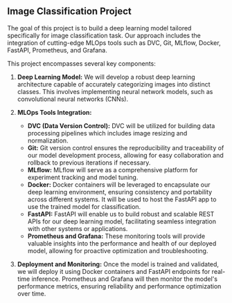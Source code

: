 ## Image Classification Project
The goal of this project is to build a deep learning model tailored specifically for image classification task. Our approach includes the integration of cutting-edge MLOps tools such as DVC, Git, MLflow, Docker, FastAPI, Prometheus, and Grafana.

This project encompasses several key components:

1. **Deep Learning Model:** We will develop a robust deep learning architecture capable of accurately categorizing images into distinct classes. This involves implementing neural network models, such as convolutional neural networks (CNNs).

2. **MLOps Tools Integration:**
   - **DVC (Data Version Control):** DVC will be utilized for building data processing pipelines which includes image resizing and normalization.
   - **Git:** Git version control ensures the reproducibility and traceability of our model development process, allowing for easy collaboration and rollback to previous iterations if necessary.
   - **MLflow:** MLflow will serve as a comprehensive platform for experiment tracking and model tuning. 
   - **Docker:** Docker containers will be leveraged to encapsulate our deep learning environment, ensuring consistency and portability across different systems. It will be used to host the FastAPI app to use the trained model for classification.
   - **FastAPI:** FastAPI will enable us to build robust and scalable REST APIs for our deep learning model, facilitating seamless integration with other systems or applications.
   - **Prometheus and Grafana:** These monitoring tools will provide valuable insights into the performance and health of our deployed model, allowing for proactive optimization and troubleshooting.

3. **Deployment and Monitoring:** Once the model is trained and validated, we will deploy it using Docker containers and FastAPI endpoints for real-time inference. Prometheus and Grafana will then monitor the model's performance metrics, ensuring reliability and performance optimization over time.
